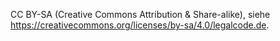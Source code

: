 CC BY-SA (Creative Commons Attribution & Share-alike), siehe <https://creativecommons.org/licenses/by-sa/4.0/legalcode.de>.